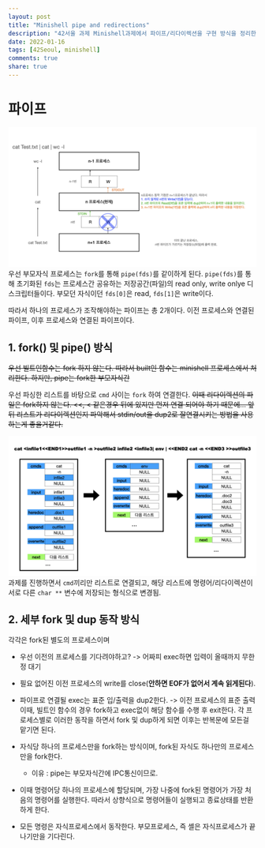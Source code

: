 ```yaml
---
layout: post
title: "Minishell pipe and redirections"
description: "42서울 과제 Minishell과제에서 파이프/리다이렉션을 구현 방식을 정리한 글 입니다."
date: 2022-01-16
tags: [42Seoul, minishell]
comments: true
share: true
---
```


# 파이프
![img](/images/pipe001.jpeg)
우선 부모자식 프로세스는 `fork`를 통해 `pipe(fds)`를 같이하게 된다. `pipe(fds)`를 통해 초기화된 `fds`는 프로세스간 공유하는 저장공간(파일)의 read only, write onlye 디스크립터들이다. 부모던 자식이던 `fds[0]`은 read, `fds[1]`은 write이다.


따라서 하나의 프로세스가 조작해야하는 파이프는 총 2개이다. 이전 프로세스와 연결된 파이프, 이후 프로세스와 연결된 파이프이다. 
## 1. fork() 및 pipe() 방식
~~우선 빌트인함수는 fork 하지 않는다. 따라서 built인 함수는 minishell 프로세스에서 처리한다. 하지만, pipe는 fork한 부모자식간~~

우선 파싱한 리스트를 바탕으로 `cmd` 사이는 `fork` 하여 연결한다. ~~이때 리다이렉션의 파일은 fork하지 않는다. <<, < 같은경우 뒤에 있지만 먼저 연결 되어야 하기 때문에... 앞뒤 리스트가 리다이렉션인지 파악해서 stdin/out을 dup2로 잘연결시키는 방법을 사용하는게 좋을거같다.~~

![img2](/images/[minishell]data_structure_after_parsing001.jpeg)
과제를 진행하면서 `cmd`끼리만 리스트로 연결되고, 해당 리스트에 명령어/리다이렉션이 서로 다른 `char **` 변수에 저장되는 형식으로 변경됨.

## 2. 세부 fork 및 dup 동작 방식
각각은 fork된 별도의 프로세스이며 
- 우선 이전의 프로세스를 기다려야하고? ->  어짜피 exec하면 입력이 올때까지 무한정 대기
- 필요 없어진 이전 프로세스의 write를 close(**안하면 EOF가 없어서 계속 읽게된다**).
- 파이프로 연결될 exec는 표준 입/출력을 dup2한다. -> 이전 프로세스의 표준 출력
이때, 빌트인 함수의 경우 fork하고 exec없이 해당 함수를 수행 후 exit한다.
각 프로세스별로 이러한 동작을 하면서 fork 및 dup하게 되면 이후는 반복문에 모든걸 맡기면 된다.

- 자식당 하나의 프로세스만을 fork하는 방식이며, fork된 자식도 하나만의 프로세스만을 fork한다.
	- 이유 : pipe는 부모자식간에 IPC통신이므로.
- 이때 명령어당 하나의 프로세스에 할당되며, 가장 나중에 fork된 명령어가 가장 처음의 명령어를 실행한다. 따라서 상향식으로 명령어들이 실행되고 종료상태를 반환하게 한다.
- 모든 명령은 자식프로세스에서 동작한다. 부모프로세스, 즉 셸은 자식프로세스가 끝나기만을 기다린다.
